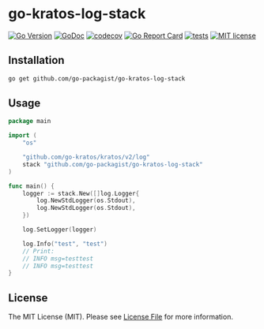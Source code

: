 # go-kratos-log-stack

[![Go Version](https://badgen.net/github/release/go-packagist/go-kratos-log-stack/stable)](https://github.com/go-packagist/go-kratos-log-stack/releases)
[![GoDoc](https://pkg.go.dev/badge/github.com/go-packagist/go-kratos-log-stack)](https://pkg.go.dev/github.com/go-packagist/go-kratos-log-stack)
[![codecov](https://codecov.io/gh/go-packagist/go-kratos-log-stack/branch/master/graph/badge.svg?token=5TWGQ9DIRU)](https://codecov.io/gh/go-packagist/go-kratos-log-stack)
[![Go Report Card](https://goreportcard.com/badge/github.com/go-packagist/go-kratos-log-stack)](https://goreportcard.com/report/github.com/go-packagist/go-kratos-log-stack)
[![tests](https://github.com/go-packagist/go-kratos-log-stack/actions/workflows/go.yml/badge.svg)](https://github.com/go-packagist/go-kratos-log-stack/actions/workflows/go.yml)
[![MIT license](https://img.shields.io/badge/license-MIT-brightgreen.svg)](https://opensource.org/licenses/MIT)

## Installation

```bash
go get github.com/go-packagist/go-kratos-log-stack
```

## Usage

```go
package main

import (
	"os"

	"github.com/go-kratos/kratos/v2/log"
	stack "github.com/go-packagist/go-kratos-log-stack"
)

func main() {
	logger := stack.New([]log.Logger{
		log.NewStdLogger(os.Stdout),
		log.NewStdLogger(os.Stdout),
	})

	log.SetLogger(logger)

	log.Info("test", "test")
	// Print:
	// INFO msg=testtest
	// INFO msg=testtest
}

```

## License

The MIT License (MIT). Please see [License File](LICENSE) for more information.